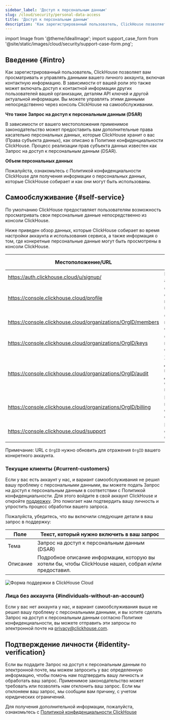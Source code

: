 ```yaml
---
sidebar_label: 'Доступ к персональным данным'
slug: /cloud/security/personal-data-access
title: 'Доступ к персональным данным'
description: 'Как зарегистрированный пользователь, ClickHouse позволяет вам просматривать и управлять данными вашего личного аккаунта, включая контактную информацию.'
---
```


import Image from '@theme/IdealImage';
import support_case_form from '@site/static/images/cloud/security/support-case-form.png';

## Введение {#intro}

Как зарегистрированный пользователь, ClickHouse позволяет вам просматривать и управлять данными вашего личного аккаунта, включая контактную информацию. В зависимости от вашей роли это также может включать доступ к контактной информации других пользователей вашей организации, деталям API ключей и другой актуальной информации. Вы можете управлять этими данными непосредственно через консоль ClickHouse на самообслуживании.

**Что такое Запрос на доступ к персональным данным (DSAR)**

В зависимости от вашего местоположения применимое законодательство может предоставить вам дополнительные права касательно персональных данных, которые ClickHouse хранит о вас (Права субъекта данных), как описано в Политике конфиденциальности ClickHouse. Процесс реализации прав субъекта данных известен как Запрос на доступ к персональным данным (DSAR).

**Объем персональных данных**

Пожалуйста, ознакомьтесь с Политикой конфиденциальности ClickHouse для получения информации о персональных данных, которые ClickHouse собирает и как они могут быть использованы.

## Самообслуживание {#self-service}

По умолчанию ClickHouse предоставляет пользователям возможность просматривать свои персональные данные непосредственно из консоли ClickHouse.

Ниже приведен обзор данных, которые ClickHouse собирает во время настройки аккаунта и использования сервиса, а также информация о том, где конкретные персональные данные могут быть просмотрены в консоли ClickHouse.

| Местоположение/URL | Описание | Персональные данные |
|--------------------|----------|---------------------|
| https://auth.clickhouse.cloud/u/signup/ | Регистрация аккаунта | email, password |
| https://console.clickhouse.cloud/profile | Общие сведения о профиле пользователя | name, email |
| https://console.clickhouse.cloud/organizations/OrgID/members | Список пользователей в организации | name, email |
| https://console.clickhouse.cloud/organizations/OrgID/keys | Список API ключей и кто их создал | email |
| https://console.clickhouse.cloud/organizations/OrgID/audit | Журнал действий, перечисляющий действия отдельных пользователей | email |
| https://console.clickhouse.cloud/organizations/OrgID/billing | Информация о выставлении счетов и счет-фактурах | billing address, email |
| https://console.clickhouse.cloud/support | Взаимодействия с поддержкой ClickHouse | name, email |

Примечание: URL с `OrgID` нужно обновить для отражения `OrgID` вашего конкретного аккаунта.

### Текущие клиенты {#current-customers}

Если у вас есть аккаунт у нас, и вариант самообслуживания не решил вашу проблему с персональными данными, вы можете подать Запрос на доступ к персональным данным в соответствии с Политикой конфиденциальности. Для этого войдите в свой аккаунт ClickHouse и откройте [поддержку](https://console.clickhouse.cloud/support). Это помогает нам подтвердить вашу личность и упростить процесс обработки вашего запроса.

Пожалуйста, убедитесь, что вы включили следующие детали в ваш запрос в поддержку:

| Поле | Текст, который нужно включить в ваш запрос |
|-------------|---------------------------------------------------|
| Тема        | Запрос на доступ к персональным данным (DSAR)     |
| Описание    | Подробное описание информации, которую вы хотели бы, чтобы ClickHouse нашел, собрал и/или предоставил. |

<Image img={support_case_form} size="sm" alt="Форма поддержки в ClickHouse Cloud" border />

### Лица без аккаунта {#individuals-without-an-account}

Если у вас нет аккаунта у нас, и вариант самообслуживания выше не решил вашу проблему с персональными данными, и вы хотите сделать Запрос на доступ к персональным данным согласно Политике конфиденциальности, вы можете отправить эти запросы по электронной почте на [privacy@clickhouse.com](mailto:privacy@clickhouse.com).

## Подтверждение личности {#identity-verification}

Если вы подадите Запрос на доступ к персональным данным по электронной почте, мы можем запросить у вас определенную информацию, чтобы помочь нам подтвердить вашу личность и обработать ваш запрос. Применимое законодательство может требовать или позволять нам отклонить ваш запрос. Если мы отклоняем ваш запрос, мы сообщим вам причину, с учетом юридических ограничений.

Для получения дополнительной информации, пожалуйста, ознакомьтесь с [Политикой конфиденциальности ClickHouse](https://clickhouse.com/legal/privacy-policy)
